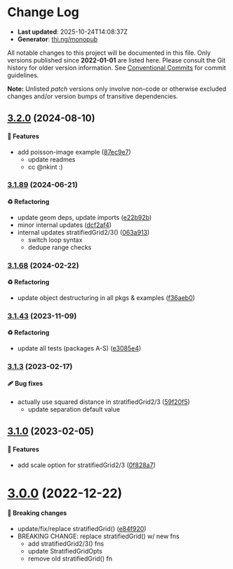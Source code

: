 # Change Log

- **Last updated**: 2025-10-24T14:08:37Z
- **Generator**: [thi.ng/monopub](https://thi.ng/monopub)

All notable changes to this project will be documented in this file.
Only versions published since **2022-01-01** are listed here.
Please consult the Git history for older version information.
See [Conventional Commits](https://conventionalcommits.org/) for commit guidelines.

**Note:** Unlisted _patch_ versions only involve non-code or otherwise excluded changes
and/or version bumps of transitive dependencies.

## [3.2.0](https://github.com/thi-ng/umbrella/tree/@thi.ng/poisson@3.2.0) (2024-08-10)

#### 🚀 Features

- add poisson-image example ([87ec9e7](https://github.com/thi-ng/umbrella/commit/87ec9e7))
  - update readmes
  - cc @nkint :)

### [3.1.89](https://github.com/thi-ng/umbrella/tree/@thi.ng/poisson@3.1.89) (2024-06-21)

#### ♻️ Refactoring

- update geom deps, update imports ([e22b92b](https://github.com/thi-ng/umbrella/commit/e22b92b))
- minor internal updates ([dcf2af4](https://github.com/thi-ng/umbrella/commit/dcf2af4))
- internal updates stratifiedGrid2/3() ([063a913](https://github.com/thi-ng/umbrella/commit/063a913))
  - switch loop syntax
  - dedupe range checks

### [3.1.68](https://github.com/thi-ng/umbrella/tree/@thi.ng/poisson@3.1.68) (2024-02-22)

#### ♻️ Refactoring

- update object destructuring in all pkgs & examples ([f36aeb0](https://github.com/thi-ng/umbrella/commit/f36aeb0))

### [3.1.43](https://github.com/thi-ng/umbrella/tree/@thi.ng/poisson@3.1.43) (2023-11-09)

#### ♻️ Refactoring

- update all tests (packages A-S) ([e3085e4](https://github.com/thi-ng/umbrella/commit/e3085e4))

### [3.1.3](https://github.com/thi-ng/umbrella/tree/@thi.ng/poisson@3.1.3) (2023-02-17)

#### 🩹 Bug fixes

- actually use squared distance in stratifiedGrid2/3 ([59f20f5](https://github.com/thi-ng/umbrella/commit/59f20f5))
  - update separation default value

## [3.1.0](https://github.com/thi-ng/umbrella/tree/@thi.ng/poisson@3.1.0) (2023-02-05)

#### 🚀 Features

- add scale option for stratifiedGrid2/3 ([0f828a7](https://github.com/thi-ng/umbrella/commit/0f828a7))

# [3.0.0](https://github.com/thi-ng/umbrella/tree/@thi.ng/poisson@3.0.0) (2022-12-22)

#### 🛑 Breaking changes

- update/fix/replace stratifiedGrid() ([e84f920](https://github.com/thi-ng/umbrella/commit/e84f920))
- BREAKING CHANGE: replace stratifiedGrid() w/ new fns
  - add stratifiedGrid2/3() fns
  - update StratifiedGridOpts
  - remove old stratifiedGrid() fn

